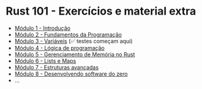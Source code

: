 # Rust 101 - Exercícios e material extra

- [Módulo 1 - Introdução](./module01/README.md)
- [Módulo 2 - Fundamentos da Programação](./module02/README.md)
- [Módulo 3 - Variáveis](./module03/README.md) (✅ testes começam aqui)
- [Módulo 4 - Lógica de programação](./module04/README.md)
- [Módulo 5 - Gerenciamento de Memória no Rust](./module05/README.md)
- [Módulo 6 - Lists e Maps](./module06/README.md)
- [Módulo 7 - Estruturas avançadas](./module07/README.md)
- [Módulo 8 - Desenvolvendo software do zero](./module08/README.md)
- ...

